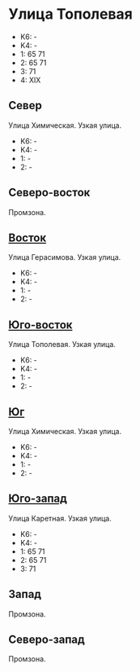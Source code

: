 # Улица Тополевая

* K6:   -
* K4:   -
* 1:    65  71
* 2:    65  71
* 3:    71
* 4:    XIX

## Север

Улица Химическая.
Узкая улица.

* K6:   -
* K4:   -
* 1:    -
* 2:    -

## Северо-восток

Промзона.

## [Восток](./10420040.md)

Улица Герасимова.
Узкая улица.

* K6:   -
* K4:   -
* 1:    -
* 2:    -

## [Юго-восток](./10420050.md)

Улица Тополевая.
Узкая улица.

* K6:   -
* K4:   -
* 1:    -
* 2:    -

## [Юг](./10410060.md)

Улица Химическая.
Узкая улица.

* K6:   -
* K4:   -
* 1:    -
* 2:    -

## [Юго-запад](./10405050.md)

Улица Каретная.
Узкая улица.

* K6:   -
* K4:   -
* 1:    65  71
* 2:    65  71
* 3:    71

## Запад

Промзона.

## Северо-запад

Промзона.
